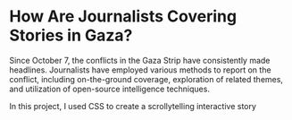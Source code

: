 # How Are Journalists Covering Stories in Gaza?
 
Since October 7, the conflicts in the Gaza Strip have consistently made headlines. Journalists have employed various methods to report on the conflict, including on-the-ground coverage, exploration of related themes, and utilization of open-source intelligence techniques.

In this project, I used CSS to create a scrollytelling interactive story
